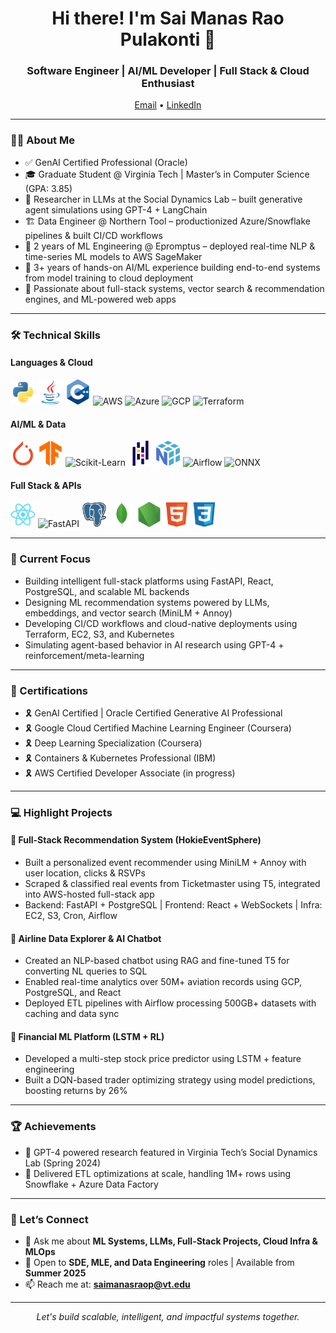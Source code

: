<h1 align="center">Hi there! I'm Sai Manas Rao Pulakonti 👋</h1>
<h3 align="center">Software Engineer | AI/ML Developer | Full Stack & Cloud Enthusiast</h3>

<p align="center">
  <a href="mailto:saimanasraop@vt.edu">Email</a> •
  <a href="https://www.linkedin.com/in/saimanasraop/">LinkedIn</a>
</p>

---

### 👨‍💻 About Me

- ✅ GenAI Certified Professional (Oracle)
- 🎓 Graduate Student @ Virginia Tech | Master’s in Computer Science (GPA: 3.85)
- 🔬 Researcher in LLMs at the Social Dynamics Lab – built generative agent simulations using GPT-4 + LangChain  
- 🏗️ Data Engineer @ Northern Tool – productionized Azure/Snowflake pipelines & built CI/CD workflows  
- 🤖 2 years of ML Engineering @ Epromptus – deployed real-time NLP & time-series ML models to AWS SageMaker  
- 🧠 3+ years of hands-on AI/ML experience building end-to-end systems from model training to cloud deployment  
- 🧰 Passionate about full-stack systems, vector search & recommendation engines, and ML-powered web apps

---

### 🛠️ Technical Skills

<h4>Languages & Cloud</h4>
<p align="left">
  <img src="https://raw.githubusercontent.com/devicons/devicon/master/icons/python/python-original.svg" width="40" alt="Python"/>
  <img src="https://raw.githubusercontent.com/devicons/devicon/master/icons/java/java-original.svg" width="40" alt="Java"/>
  <img src="https://raw.githubusercontent.com/devicons/devicon/master/icons/cplusplus/cplusplus-original.svg" width="40" alt="C++"/>
  <img src="https://www.vectorlogo.zone/logos/amazon_aws/amazon_aws-icon.svg" width="40" alt="AWS"/>
  <img src="https://www.vectorlogo.zone/logos/microsoft_azure/microsoft_azure-icon.svg" width="40" alt="Azure"/>
  <img src="https://www.vectorlogo.zone/logos/google_cloud/google_cloud-icon.svg" width="40" alt="GCP"/>
  <img src="https://www.vectorlogo.zone/logos/terraformio/terraformio-icon.svg" width="40" alt="Terraform"/>
</p>

<h4>AI/ML & Data</h4>
<p align="left">
  <img src="https://raw.githubusercontent.com/devicons/devicon/master/icons/pytorch/pytorch-original.svg" width="40" alt="PyTorch"/>
  <img src="https://raw.githubusercontent.com/devicons/devicon/master/icons/tensorflow/tensorflow-original.svg" width="40" alt="TensorFlow"/>
  <img src="https://upload.wikimedia.org/wikipedia/commons/0/05/Scikit_learn_logo_small.svg" width="40" alt="Scikit-Learn"/>
  <img src="https://raw.githubusercontent.com/devicons/devicon/master/icons/pandas/pandas-original.svg" width="40" alt="Pandas"/>
  <img src="https://raw.githubusercontent.com/devicons/devicon/master/icons/numpy/numpy-original.svg" width="40" alt="NumPy"/>
  <img src="https://upload.wikimedia.org/wikipedia/commons/3/38/Apache_Airflow_logo.svg" width="40" alt="Airflow"/>
  <img src="https://www.vectorlogo.zone/logos/onnxai/onnxai-icon.svg" width="40" alt="ONNX"/>
</p>

<h4>Full Stack & APIs</h4>
<p align="left">
  <img src="https://raw.githubusercontent.com/devicons/devicon/master/icons/react/react-original.svg" width="40" alt="React"/>
  <img src="https://cdn.worldvectorlogo.com/logos/fastapi.svg" width="40" alt="FastAPI"/>
  <img src="https://raw.githubusercontent.com/devicons/devicon/master/icons/postgresql/postgresql-original.svg" width="40" alt="PostgreSQL"/>
  <img src="https://raw.githubusercontent.com/devicons/devicon/master/icons/mongodb/mongodb-original.svg" width="40" alt="MongoDB"/>
  <img src="https://raw.githubusercontent.com/devicons/devicon/master/icons/nodejs/nodejs-original.svg" width="40" alt="Node.js"/>
  <img src="https://raw.githubusercontent.com/devicons/devicon/master/icons/html5/html5-original.svg" width="40" alt="HTML5"/>
  <img src="https://raw.githubusercontent.com/devicons/devicon/master/icons/css3/css3-original.svg" width="40" alt="CSS3"/>
</p>

---

### 🔭 Current Focus

- Building intelligent full-stack platforms using FastAPI, React, PostgreSQL, and scalable ML backends  
- Designing ML recommendation systems powered by LLMs, embeddings, and vector search (MiniLM + Annoy)  
- Developing CI/CD workflows and cloud-native deployments using Terraform, EC2, S3, and Kubernetes  
- Simulating agent-based behavior in AI research using GPT-4 + reinforcement/meta-learning  

---

### 📜 Certifications

- 🎗️ GenAI Certified | Oracle Certified Generative AI Professional  
- 🎗️ Google Cloud Certified Machine Learning Engineer (Coursera)
- 🎗️ Deep Learning Specialization (Coursera)  
- 🎗️ Containers & Kubernetes Professional (IBM)  
- 🎗️ AWS Certified Developer Associate (in progress)  

---

### 💻 Highlight Projects

#### 🔹 Full-Stack Recommendation System (HokieEventSphere)
- Built a personalized event recommender using MiniLM + Annoy with user location, clicks & RSVPs  
- Scraped & classified real events from Ticketmaster using T5, integrated into AWS-hosted full-stack app  
- Backend: FastAPI + PostgreSQL | Frontend: React + WebSockets | Infra: EC2, S3, Cron, Airflow  

#### 🔹 Airline Data Explorer & AI Chatbot
- Created an NLP-based chatbot using RAG and fine-tuned T5 for converting NL queries to SQL  
- Enabled real-time analytics over 50M+ aviation records using GCP, PostgreSQL, and React  
- Deployed ETL pipelines with Airflow processing 500GB+ datasets with caching and data sync  

#### 🔹 Financial ML Platform (LSTM + RL)
- Developed a multi-step stock price predictor using LSTM + feature engineering  
- Built a DQN-based trader optimizing strategy using model predictions, boosting returns by 26%  

---

### 🏆 Achievements

- 🧠 GPT-4 powered research featured in Virginia Tech’s Social Dynamics Lab (Spring 2024)  
- 🔁 Delivered ETL optimizations at scale, handling 1M+ rows using Snowflake + Azure Data Factory  

---

### 🤝 Let’s Connect

- 💬 Ask me about **ML Systems, LLMs, Full-Stack Projects, Cloud Infra & MLOps**  
- 👯 Open to **SDE, MLE, and Data Engineering** roles | Available from **Summer 2025**  
- 📫 Reach me at: **saimanasraop@vt.edu**

---

<p align="center"><i>Let's build scalable, intelligent, and impactful systems together.</i></p>
